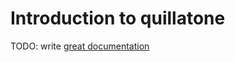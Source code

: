 # Introduction to quillatone

TODO: write [great documentation](http://jacobian.org/writing/great-documentation/what-to-write/)

